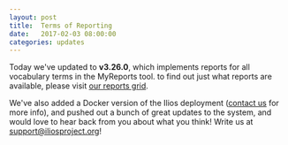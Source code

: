 ```yaml
---
layout: post
title:  Terms of Reporting
date:   2017-02-03 08:00:00
categories: updates
---
```

Today we've updated to __v3.26.0__, which implements reports for all vocabulary terms in the MyReports tool. to find out just what reports are available, please visit [our reports grid](https://www.iliosproject.org/myreports.html).

We've also added a Docker version of the Ilios deployment ([contact us](mailto:support@iliosproject.org?subject=docker) for more info), and pushed out a bunch of great updates to the system, and would love to hear back from you about what you think! Write us at [support@iliosproject.org](mailto:support@iliosproject.org?subject=feedback)!
